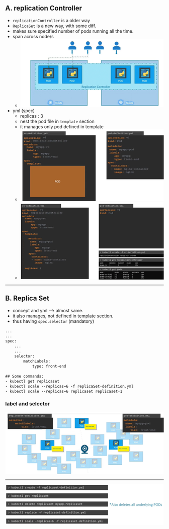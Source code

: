## A. replication Controller
- `replicationController` is a older way
- `ReplicaSet` is a new way, with some diff.
- makes sure specified number of pods running all the time.
- span across node/s
  - ![img.png](../99_img/rs/img.png)
- yml (spec)
  - replicas : 3
  - nest the pod file in `template` section
  - it manages only pod defined in template
  - ![img_1.png](../99_img/rs/img_1.png)
  - ![img_2.png](../99_img/rs/img_2.png)

---

## B. Replica Set
- concept and yml --> almost same.
- it also manages, not defined in template section.
- thus having `spec.selector` (mandatory)

```
...
...
spec:
    ...
    ...
    selector: 
        matchLabels:
            type: front-end

## Some commands:
- kubectl get replicaset
- kubectl scale --replicas=6 -f replicaSet-definition.yml
- kubectl scale --replicas=6 replicaset replicaset-1

```
### label and selector
![img_3.png](../99_img/rs/img_3.png)

---

![img_4.png](../99_img/rs/img_4.png)